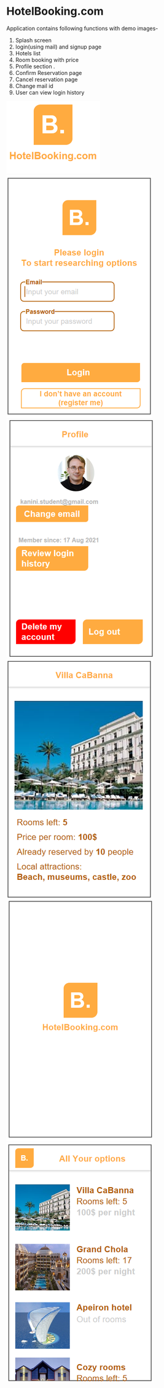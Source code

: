 # HotelBooking.com
Application contains following functions with demo images-
  1. Splash screen 
  2. login(using mail) and signup page
  3. Hotels list
  4. Room booking with price
  5. Profile section .
  6. Confirm Reservation page
  7. Cancel reservation page
  8. Change mail id
  9. User can view login history



![login page!](/images/logo1.png "San Juan Mountains")
![login page!](/images/1.png "San Juan Mountains")
![login page!](/images/2.png "San Juan Mountains")
![login page!](/images/3.png "San Juan Mountains")
![login page!](/images/4.png "San Juan Mountains")
![login page!](/images/5.png "San Juan Mountains")
